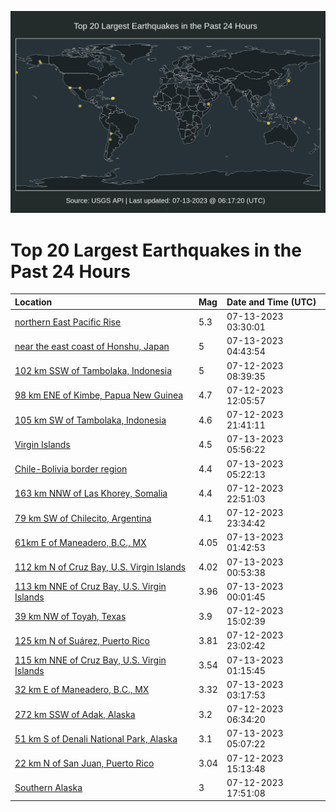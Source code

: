 ![Map](./map.png)

# Top 20 Largest Earthquakes in the Past 24 Hours

| Location | Mag | Date and Time (UTC) |
|:---|:---|:---|
| [northern East Pacific Rise](https://earthquake.usgs.gov/earthquakes/eventpage/us7000kfbf) | 5.3 | 07-13-2023 03:30:01 |
| [near the east coast of Honshu, Japan](https://earthquake.usgs.gov/earthquakes/eventpage/us7000kfbs) | 5 | 07-13-2023 04:43:54 |
| [102 km SSW of Tambolaka, Indonesia](https://earthquake.usgs.gov/earthquakes/eventpage/us7000kf1p) | 5 | 07-12-2023 08:39:35 |
| [98 km ENE of Kimbe, Papua New Guinea](https://earthquake.usgs.gov/earthquakes/eventpage/us7000kf2k) | 4.7 | 07-12-2023 12:05:57 |
| [105 km SW of Tambolaka, Indonesia](https://earthquake.usgs.gov/earthquakes/eventpage/us7000kf9t) | 4.6 | 07-12-2023 21:41:11 |
| [Virgin Islands](https://earthquake.usgs.gov/earthquakes/eventpage/us7000kfc0) | 4.5 | 07-13-2023 05:56:22 |
| [Chile-Bolivia border region](https://earthquake.usgs.gov/earthquakes/eventpage/us7000kfby) | 4.4 | 07-13-2023 05:22:13 |
| [163 km NNW of Las Khorey, Somalia](https://earthquake.usgs.gov/earthquakes/eventpage/us7000kfa4) | 4.4 | 07-12-2023 22:51:03 |
| [79 km SW of Chilecito, Argentina](https://earthquake.usgs.gov/earthquakes/eventpage/us7000kfaa) | 4.1 | 07-12-2023 23:34:42 |
| [61km E of Maneadero, B.C., MX](https://earthquake.usgs.gov/earthquakes/eventpage/ci39611306) | 4.05 | 07-13-2023 01:42:53 |
| [112 km N of Cruz Bay, U.S. Virgin Islands](https://earthquake.usgs.gov/earthquakes/eventpage/pr2023194002) | 4.02 | 07-13-2023 00:53:38 |
| [113 km NNE of Cruz Bay, U.S. Virgin Islands](https://earthquake.usgs.gov/earthquakes/eventpage/pr2023194000) | 3.96 | 07-13-2023 00:01:45 |
| [39 km NW of Toyah, Texas](https://earthquake.usgs.gov/earthquakes/eventpage/tx2023nnyj) | 3.9 | 07-12-2023 15:02:39 |
| [125 km N of Suárez, Puerto Rico](https://earthquake.usgs.gov/earthquakes/eventpage/pr2023193002) | 3.81 | 07-12-2023 23:02:42 |
| [115 km NNE of Cruz Bay, U.S. Virgin Islands](https://earthquake.usgs.gov/earthquakes/eventpage/pr2023194001) | 3.54 | 07-13-2023 01:15:45 |
| [32 km E of Maneadero, B.C., MX](https://earthquake.usgs.gov/earthquakes/eventpage/ci39611490) | 3.32 | 07-13-2023 03:17:53 |
| [272 km SSW of Adak, Alaska](https://earthquake.usgs.gov/earthquakes/eventpage/ak0238vahx1f) | 3.2 | 07-12-2023 06:34:20 |
| [51 km S of Denali National Park, Alaska](https://earthquake.usgs.gov/earthquakes/eventpage/ak0238wxa1lr) | 3.1 | 07-13-2023 05:07:22 |
| [22 km N of San Juan, Puerto Rico](https://earthquake.usgs.gov/earthquakes/eventpage/pr71417518) | 3.04 | 07-12-2023 15:13:48 |
| [Southern Alaska](https://earthquake.usgs.gov/earthquakes/eventpage/ak0238vh5aq5) | 3 | 07-12-2023 17:51:08 |
